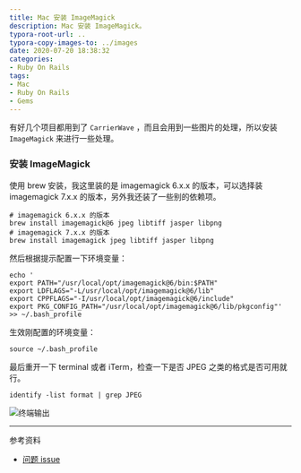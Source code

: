 ```yaml
---
title: Mac 安装 ImageMagick
description: Mac 安装 ImageMagick。
typora-root-url: ..
typora-copy-images-to: ../images
date: 2020-07-20 18:38:32
categories:
- Ruby On Rails
tags:
- Mac
- Ruby On Rails
- Gems
---
```


有好几个项目都用到了 `CarrierWave` ，而且会用到一些图片的处理，所以安装 `ImageMagick` 来进行一些处理。

### 安装 ImageMagick

使用 brew 安装，我这里装的是 imagemagick 6.x.x 的版本，可以选择装 imagemagick 7.x.x 的版本，另外我还装了一些别的依赖项。

```shell
# imagemagick 6.x.x 的版本
brew install imagemagick@6 jpeg libtiff jasper libpng
# imagemagick 7.x.x 的版本
brew install imagemagick jpeg libtiff jasper libpng
```

然后根据提示配置一下环境变量：

```shell
echo '
export PATH="/usr/local/opt/imagemagick@6/bin:$PATH" 
export LDFLAGS="-L/usr/local/opt/imagemagick@6/lib"
export CPPFLAGS="-I/usr/local/opt/imagemagick@6/include"
export PKG_CONFIG_PATH="/usr/local/opt/imagemagick@6/lib/pkgconfig"' >> ~/.bash_profile
```

生效刚配置的环境变量：

```shell
source ~/.bash_profile
```

最后重开一下 terminal 或者 iTerm，检查一下是否 JPEG 之类的格式是否可用就行。

```shell
identify -list format | grep JPEG
```
![终端输出](https://i.imgur.com/Oc0d7RX.png)

------

参考资料

- [问题 issue](https://github.com/carrierwaveuploader/carrierwave/issues/1486)